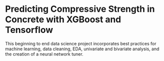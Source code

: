 # Predicting Compressive Strength in Concrete with XGBoost and Tensorflow
This beginning to end data science project incorporates best practices for machine learning, data cleaning, EDA, univariate and bivariate analysis, and the creation of a neural network tuner.